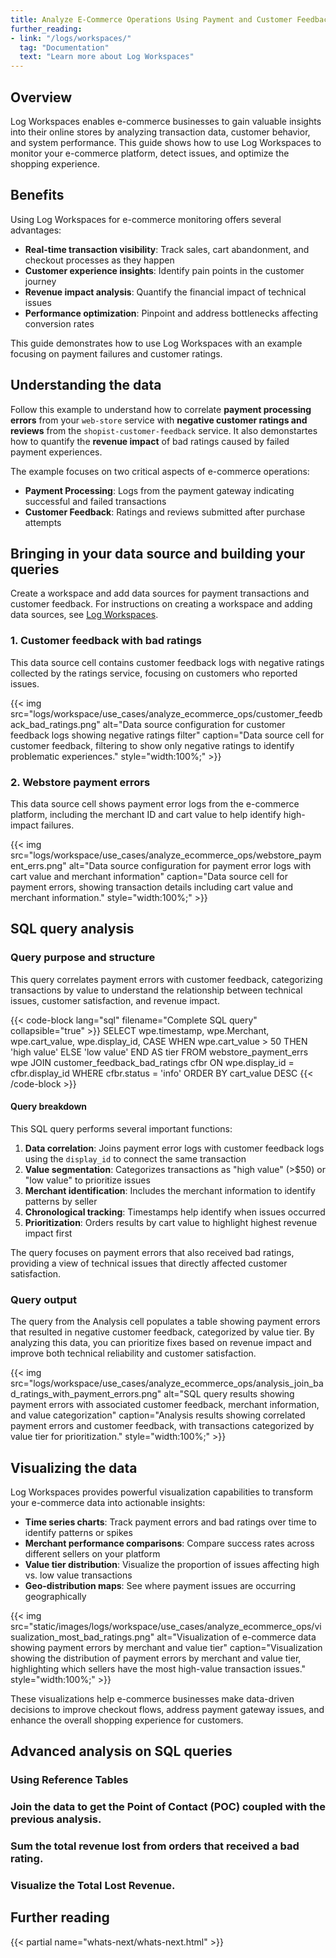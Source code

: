 ```yaml
---
title: Analyze E-Commerce Operations Using Payment and Customer Feedback Data
further_reading:
- link: "/logs/workspaces/"
  tag: "Documentation"
  text: "Learn more about Log Workspaces"
---
```


## Overview

Log Workspaces enables e-commerce businesses to gain valuable insights into their online stores by analyzing transaction data, customer behavior, and system performance. This guide shows how to use Log Workspaces to monitor your e-commerce platform, detect issues, and optimize the shopping experience.

## Benefits

Using Log Workspaces for e-commerce monitoring offers several advantages:

* **Real-time transaction visibility**: Track sales, cart abandonment, and checkout processes as they happen
* **Customer experience insights**: Identify pain points in the customer journey
* **Revenue impact analysis**: Quantify the financial impact of technical issues
* **Performance optimization**: Pinpoint and address bottlenecks affecting conversion rates

This guide demonstrates how to use Log Workspaces with an example focusing on payment failures and customer ratings.

## Understanding the data
Follow this example to understand how to correlate **payment processing errors** from your `web-store` service with **negative customer ratings and reviews** from the `shopist-customer-feedback` service. It also demonstartes how to quantify the **revenue impact** of bad ratings caused by failed payment experiences.

The example focuses on two critical aspects of e-commerce operations:

- **Payment Processing**: Logs from the payment gateway indicating successful and failed transactions  
- **Customer Feedback**: Ratings and reviews submitted after purchase attempts

## Bringing in your data source and building your queries

Create a workspace and add data sources for payment transactions and customer feedback. For instructions on creating a workspace and adding data sources, see [Log Workspaces][1].

### 1. Customer feedback with bad ratings

This data source cell contains customer feedback logs with negative ratings collected by the ratings service, focusing on customers who reported issues.

{{< img src="logs/workspace/use_cases/analyze_ecommerce_ops/customer_feedback_bad_ratings.png" alt="Data source configuration for customer feedback logs showing negative ratings filter" caption="Data source cell for customer feedback, filtering to show only negative ratings to identify problematic experiences." style="width:100%;" >}}

### 2. Webstore payment errors

This data source cell shows payment error logs from the e-commerce platform, including the merchant ID and cart value to help identify high-impact failures.

{{< img src="logs/workspace/use_cases/analyze_ecommerce_ops/webstore_payment_errs.png" alt="Data source configuration for payment error logs with cart value and merchant information" caption="Data source cell for payment errors, showing transaction details including cart value and merchant information." style="width:100%;" >}}

## SQL query analysis

### Query purpose and structure

This query correlates payment errors with customer feedback, categorizing transactions by value to understand the relationship between technical issues, customer satisfaction, and revenue impact.

{{< code-block lang="sql" filename="Complete SQL query" collapsible="true" >}}
SELECT
    wpe.timestamp,
    wpe.Merchant,
    wpe.cart_value,
    wpe.display_id,
    CASE
        WHEN wpe.cart_value > 50 THEN 'high value'
        ELSE 'low value'
    END AS tier
FROM
    webstore_payment_errs wpe
JOIN
    customer_feedback_bad_ratings cfbr ON wpe.display_id = cfbr.display_id
WHERE
    cfbr.status = 'info'
ORDER BY
    cart_value DESC
{{< /code-block >}}

#### Query breakdown

This SQL query performs several important functions:

1. **Data correlation**: Joins payment error logs with customer feedback logs using the `display_id` to connect the same transaction
2. **Value segmentation**: Categorizes transactions as "high value" (>$50) or "low value" to prioritize issues
3. **Merchant identification**: Includes the merchant information to identify patterns by seller
4. **Chronological tracking**: Timestamps help identify when issues occurred
5. **Prioritization**: Orders results by cart value to highlight highest revenue impact first

The query focuses on payment errors that also received bad ratings, providing a view of technical issues that directly affected customer satisfaction.

### Query output

The query from the Analysis cell populates a table showing payment errors that resulted in negative customer feedback, categorized by value tier. By analyzing this data, you can prioritize fixes based on revenue impact and improve both technical reliability and customer satisfaction.

{{< img src="logs/workspace/use_cases/analyze_ecommerce_ops/analysis_join_bad_ratings_with_payment_errors.png" alt="SQL query results showing payment errors with associated customer feedback, merchant information, and value categorization" caption="Analysis results showing correlated payment errors and customer feedback, with transactions categorized by value tier for prioritization." style="width:100%;" >}}

## Visualizing the data

Log Workspaces provides powerful visualization capabilities to transform your e-commerce data into actionable insights:

* **Time series charts**: Track payment errors and bad ratings over time to identify patterns or spikes
* **Merchant performance comparisons**: Compare success rates across different sellers on your platform
* **Value tier distribution**: Visualize the proportion of issues affecting high vs. low value transactions
* **Geo-distribution maps**: See where payment issues are occurring geographically

{{< img src="static/images/logs/workspace/use_cases/analyze_ecommerce_ops/visualization_most_bad_ratings.png" alt="Visualization of e-commerce data showing payment errors by merchant and value tier" caption="Visualization showing the distribution of payment errors by merchant and value tier, highlighting which sellers have the most high-value transaction issues." style="width:100%;" >}}

These visualizations help e-commerce businesses make data-driven decisions to improve checkout flows, address payment gateway issues, and enhance the overall shopping experience for customers.


## Advanced analysis on SQL queries

### Using Reference Tables

### Join the data to get the Point of Contact (POC) coupled with the previous analysis.

### Sum the total revenue lost from orders that received a bad rating.

### Visualize the Total Lost Revenue.


## Further reading

{{< partial name="whats-next/whats-next.html" >}}

[1]: /logs/workspaces/#create-a-workspace-and-add-a-data-source
[2]: /logs/workspaces/#visualization-cell